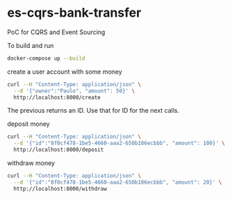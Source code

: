 # es-cqrs-bank-transfer
PoC for CQRS and Event Sourcing

To build and run
```sh
docker-compose up --build
```

create a user account with some money
```sh
curl --H "Content-Type: application/json" \
  --d '{"owner":"Paulo", "amount": 50}' \
  http://localhost:8000/create
```

The previous returns an ID. Use that for ID for the next calls.

deposit money
```sh
curl --H "Content-Type: application/json" \
  --d '{"id":"8f0cf478-1be5-4660-aaa2-650b186ecbbb", "amount": 100}' \
  http://localhost:8000/deposit
```

withdraw money
```sh
curl --H "Content-Type: application/json" \
  --d '{"id":"8f0cf478-1be5-4660-aaa2-650b186ecbbb", "amount": 20}' \
  http://localhost:8000/withdraw
```
